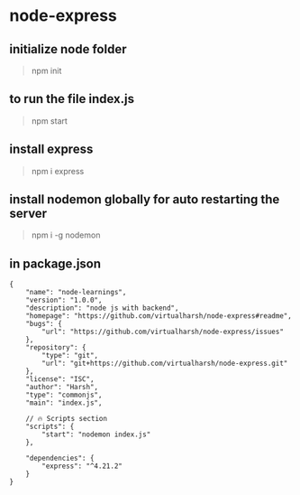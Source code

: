 # node-express

## initialize node folder
> npm init

## to run the file index.js
> npm start

## install express
> npm i express

## install nodemon globally for auto restarting the server
> npm i -g nodemon
## in package.json
```
{
    "name": "node-learnings",
    "version": "1.0.0",
    "description": "node js with backend",
    "homepage": "https://github.com/virtualharsh/node-express#readme",
    "bugs": {
        "url": "https://github.com/virtualharsh/node-express/issues"
    },
    "repository": {
        "type": "git",
        "url": "git+https://github.com/virtualharsh/node-express.git"
    },
    "license": "ISC",
    "author": "Harsh",
    "type": "commonjs",
    "main": "index.js",

    // 🔥 Scripts section
    "scripts": {
        "start": "nodemon index.js"
    },

    "dependencies": {
        "express": "^4.21.2"
    }
}

```


